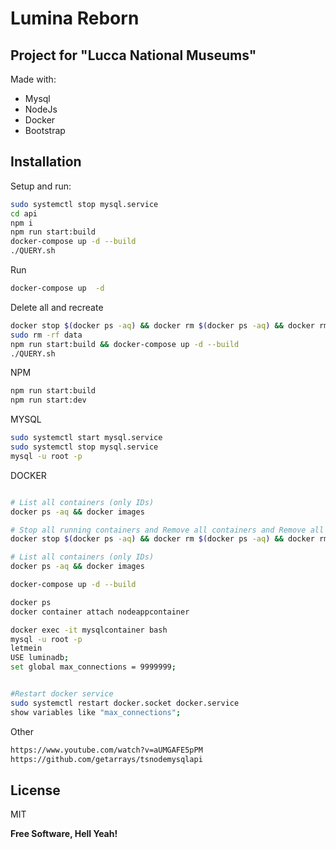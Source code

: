 # Lumina Reborn
## Project for "Lucca National Museums"

Made with:

- Mysql
- NodeJs
- Docker
- Bootstrap
## Installation

Setup and run:

```sh
sudo systemctl stop mysql.service 
cd api
npm i
npm run start:build
docker-compose up -d --build
./QUERY.sh
```

Run

```sh
docker-compose up  -d
```

Delete all and recreate

```sh
docker stop $(docker ps -aq) && docker rm $(docker ps -aq) && docker rmi $(docker images -q) --force &&  docker network prune --force
sudo rm -rf data
npm run start:build && docker-compose up -d --build
./QUERY.sh
```

NPM

```sh
npm run start:build
npm run start:dev
```

MYSQL

```sh
sudo systemctl start mysql.service 
sudo systemctl stop mysql.service 
mysql -u root -p
```

DOCKER

```sh

# List all containers (only IDs)
docker ps -aq && docker images

# Stop all running containers and Remove all containers and Remove all images
docker stop $(docker ps -aq) && docker rm $(docker ps -aq) && docker rmi $(docker images -q) --force &&  docker network prune --force

# List all containers (only IDs)
docker ps -aq && docker images

docker-compose up -d --build

docker ps 
docker container attach nodeappcontainer

docker exec -it mysqlcontainer bash
mysql -u root -p
letmein
USE luminadb;
set global max_connections = 9999999;


#Restart docker service       
sudo systemctl restart docker.socket docker.service
show variables like "max_connections";


```

Other

```sh
https://www.youtube.com/watch?v=aUMGAFE5pPM
https://github.com/getarrays/tsnodemysqlapi
```


## License

MIT

**Free Software, Hell Yeah!**

[//]: # (These are reference links used in the body of this note and get stripped out when the markdown processor does its job. There is no need to format nicely because it shouldn't be seen. Thanks SO - http://stackoverflow.com/questions/4823468/store-comments-in-markdown-syntax)

   [dill]: <https://github.com/joemccann/dillinger>
   [git-repo-url]: <https://github.com/joemccann/dillinger.git>
   [john gruber]: <http://daringfireball.net>
   [df1]: <http://daringfireball.net/projects/markdown/>
   [markdown-it]: <https://github.com/markdown-it/markdown-it>
   [Ace Editor]: <http://ace.ajax.org>
   [node.js]: <http://nodejs.org>
   [Twitter Bootstrap]: <http://twitter.github.com/bootstrap/>
   [jQuery]: <http://jquery.com>
   [@tjholowaychuk]: <http://twitter.com/tjholowaychuk>
   [express]: <http://expressjs.com>
   [AngularJS]: <http://angularjs.org>
   [Gulp]: <http://gulpjs.com>

   [PlDb]: <https://github.com/joemccann/dillinger/tree/master/plugins/dropbox/README.md>
   [PlGh]: <https://github.com/joemccann/dillinger/tree/master/plugins/github/README.md>
   [PlGd]: <https://github.com/joemccann/dillinger/tree/master/plugins/googledrive/README.md>
   [PlOd]: <https://github.com/joemccann/dillinger/tree/master/plugins/onedrive/README.md>
   [PlMe]: <https://github.com/joemccann/dillinger/tree/master/plugins/medium/README.md>
   [PlGa]: <https://github.com/RahulHP/dillinger/blob/master/plugins/googleanalytics/README.md>
